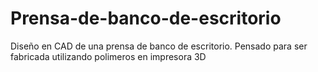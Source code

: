 # Prensa-de-banco-de-escritorio
Diseño en CAD de una prensa de banco de escritorio. Pensado para ser fabricada utilizando polimeros en impresora 3D
